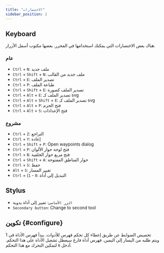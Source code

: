 ```yaml
---
title: "الاختصارات"
sidebar_position: 2
---
```



## Keyboard

هناك بعض الاختصارات التي يمكنك استخدامها في المحرر. بعضها مكتوب أسفل الأزرار.

### عام

* `Ctrl` + `N`: ملف جديد
* `Ctrl` + `Shift` + `N`: ملف جديد من القالب
* `Ctrl` + `E`: تصدير الملف
* `Ctrl` + `P`: طباعة الملف
* `Ctrl` + `Shift` + `E`: تصدير الملف كصورة
* `Ctrl` + `Alt` + `E`: تصدير الملف كـ svg
* `Ctrl` + `Alt` + `Shift` + `E`: تصدير الملف كـ svg
* `Ctrl` + `Alt` + `P`: فتح الحزم
* `Ctrl` + `Alt` + `S`: فتح الإعدادات

### مشروع

* `Ctrl` + `Z`: التراجع
* `Ctrl` + `Y`: إعادة
* `Ctrl` + `Shift` + `P`: Open waypoints dialog
* `Ctrl` + `P`: فتح لوحة حوار الألوان
* `Ctrl` + `B`: فتح مربع حوار الخلفية
* `Ctrl` + `Shift` + `A`: حوار المناطق المفتوحة
* `Ctrl` + `S`: حفظ
* `Alt` + `S`: تغيير المسار
* `Ctrl` + (`1` - `0`: التبديل إلى أداة

## Stylus

* `الزر الأساسي`: تغيير إلى أداة يدوية
* `Secondary button`: Change to second tool

## تكوين {#configure}

تخصيص الضوابط عن طريق إعطاء كل تحكم فهرس للأدوات. يبدأ فهرس الأداة في 1 ويتم طلبه من اليسار إلى اليمين. فهرس أداة فارغ سيعطل تشغيل الأداة على هذا التحكم. أدخل `0` لتمكين التحرك مع هذا التحكم.
